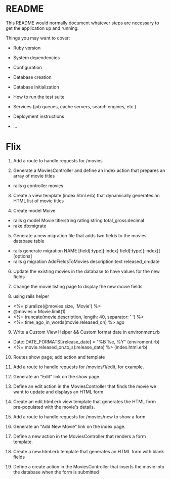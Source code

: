 # README

This README would normally document whatever steps are necessary to get the
application up and running.

Things you may want to cover:

* Ruby version

* System dependencies

* Configuration

* Database creation

* Database initialization

* How to run the test suite

* Services (job queues, cache servers, search engines, etc.)

* Deployment instructions

* ...
# Flix

1. Add a route to handle requests for /movies

2. Generate a MoviesController and define an index action that prepares an array of movie titles

  - rails g controller movies

3. Create a view template (index.html.erb) that dynamically generates an HTML list of movie titles

4. Create model Moive

  - rails g model Movie title:string rating:string total_gross:decimal
  - rake db:migrate

5. Generate a new migration file that adds two fields to the movies database table

  - rails generate migration NAME [field[:type][:index] field[:type][:index]] [options]
  - rails g migration AddFieldsToMovies description:text released_on:date

6. Update the existing movies in the database to have values for the new fields

7. Change the movie listing page to display the new movie fields

8. using rails helper
  - <%= pluralize(@movies.size, 'Movie') %>
  - @movies = Movie.limit(1)
  - <%= truncate(movie.description, length: 40, separator: ' ') %>
  - <%= time_ago_in_words(movie.released_on) %> ago
9. Write a Custom View Helper && Custom format date in environment.rb
  - Date::DATE_FORMATS[:release_date] = "%B %e, %Y" (enviroment.rb)
  - <%= movie.released_on.to_s(:release_date) %> (index.html.erb)

10. Routes show page; add action and template

11. Add a route to handle requests for /movies/1/edit, for example.

12. Generate an "Edit" link on the show page.

13. Define an edit action in the MoviesController that finds the movie we want to update and displays an HTML form.

14. Create an edit.html.erb view template that generates the HTML form pre-populated with the movie's details.

15. Add a route to handle requests for /movies/new to show a form.

16. Generate an "Add New Movie" link on the index page.

17. Define a new action in the MoviesController that renders a form template.

18. Create a new.html.erb template that generates an HTML form with blank fields

19. Define a create action in the MoviesController that inserts the movie into the database when the form is submitted
  